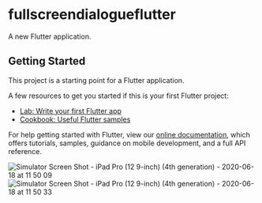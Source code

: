 # fullscreendialogueflutter

A new Flutter application.

## Getting Started

This project is a starting point for a Flutter application.

A few resources to get you started if this is your first Flutter project:

- [Lab: Write your first Flutter app](https://flutter.dev/docs/get-started/codelab)
- [Cookbook: Useful Flutter samples](https://flutter.dev/docs/cookbook)

For help getting started with Flutter, view our
[online documentation](https://flutter.dev/docs), which offers tutorials,
samples, guidance on mobile development, and a full API reference.


![Simulator Screen Shot - iPad Pro (12 9-inch) (4th generation) - 2020-06-18 at 11 50 09](https://user-images.githubusercontent.com/53863177/84985359-399d3b00-b15a-11ea-930a-16b26b169c07.png)
![Simulator Screen Shot - iPad Pro (12 9-inch) (4th generation) - 2020-06-18 at 11 50 33](https://user-images.githubusercontent.com/53863177/84985369-3e61ef00-b15a-11ea-87b6-bd1308877211.png)
